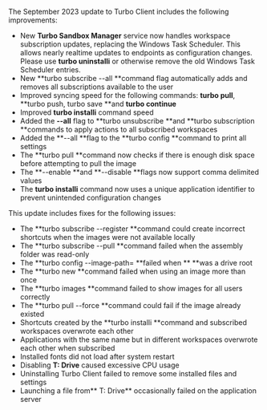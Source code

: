 The September 2023 update to Turbo Client includes the following improvements:

- New **Turbo Sandbox Manager** service now handles workspace subscription updates, replacing the Windows Task Scheduler. This allows nearly realtime updates to endpoints as configuration changes. Please use **turbo uninstalli** or otherwise remove the old Windows Task Scheduler entries.
- New **turbo subscribe --all **command flag automatically adds and removes all subscriptions available to the user
- Improved syncing speed for the following commands: **turbo pull**, **turbo push, turbo save **and **turbo continue**
- Improved **turbo installi** command speed
- Added the **--all** flag to **turbo unsubscribe **and **turbo subscription **commands to apply actions to all subscribed workspaces
- Added the **--all **flag to the **turbo config **command to print all settings
- The **turbo pull **command now checks if there is enough disk space before attempting to pull the image
- The **--enable **and **--disable **flags now support comma delimited values
- The **turbo installi** command now uses a unique application identifier to prevent unintended configuration changes

This update includes fixes for the following issues:

- The **turbo subscribe --register **command could create incorrect shortcuts when the images were not available locally
- The **turbo subscribe --pull **command failed when the assembly folder was read-only
- The **turbo config --image-path=<path> **failed when **<path> **was a drive root
- The **turbo new **command failed when using an image more than once
- The **turbo images **command failed to show images for all users correctly
- The **turbo pull --force **command could fail if the image already existed
- Shortcuts created by the **turbo installi **command and subscribed workspaces overwrote each other
- Applications with the same name but in different workspaces overwrote each other when subscribed
- Installed fonts did not load after system restart
- Disabling **T: Drive** caused excessive CPU usage
- Uninstalling Turbo Client failed to remove some installed files and settings
- Launching a file from** T: Drive** occasionally failed on the application server



